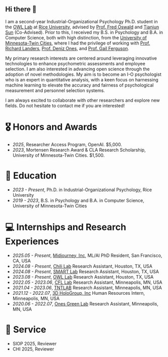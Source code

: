 

<!--
**wpengda/wpengda** is a ✨ _special_ ✨ repository because its `README.md` (this file) appears on your GitHub profile.

Here are some ideas to get you started:

- 🔭 I’m currently working on ...
- 🌱 I’m currently learning ...
- 👯 I’m looking to collaborate on ...
- 🤔 I’m looking for help with ...
- 💬 Ask me about ...
- 📫 How to reach me: ...
- 😄 Pronouns: ...
- ⚡ Fun fact: ...
-->

## Hi there 👋
I am a second-year Industrial-Organizational Psychology Ph.D. student in the [OWL Lab](https://workforce.rice.edu/) at [Rice University](https://psychology.rice.edu/graduate/industrial-organizational-psychology), advised by [Prof. Fred Oswald](https://profiles.rice.edu/faculty/fred-oswald) and [Tianjun Sun](https://profiles.rice.edu/faculty/tianjun-sun) (Co-Advised). Prior to this, I received my B.S. in Psychology and B.A. in Computer Science, both with high distinction, from the [University of Minnesota-Twin Cities](https://twin-cities.umn.edu/), where I had the privilege of working with [Prof. Richard Landers](https://cla.umn.edu/about/directory/profile/lande065), [Prof. Deniz Ones](https://cla.umn.edu/about/directory/profile/onesx001), and [Prof. Gail Ferguson](https://icd.umn.edu/gail-ferguson). 

My primary research interests are centered around leveraging innovative technologies to enhance psychometric assessments and employee selection. I am also interested in advancing open science through the adoption of novel methodologies. My aim is to become an I-O psychologist who is an expert in quantitative analysis, with a keen focus on harnessing machine learning to elevate the accuracy and fairness of psychological measurement and personnel selection systems. 

I am always excited to collaborate with other researchers and explore new fields. Do not hesitate to contact me if you are interested!


# 🎖 Honors and Awards
- *2025*, Researcher Access Program, OpenAI. $5,000.
- *2023*, Mortensen Research Award & CLA Research Scholarship, University of Minnesota-Twin Cities. $1,500.


# 📖 Education
- *2023 - Present*, Ph.D. in Industrial-Organizational Psychology, Rice University
- *2019 - 2023*, B.S. in Psychology and B.A. in Computer Science, University of Minnesota-Twin Cities



# 💻 Internships and Research Experiences
- *2025.05 - Present*, [Midjourney, Inc](https://www.midjourney.com/explore?tab=top), ML/AI PhD Resident, San Francisco, CA, USA
- *2024.08 - Present*, [Chili Lab](https://hanjiechen.github.io/group.html) Research Assistant, Houston, TX, USA
- *2024.08 - Present*, [SMART Lab](https://drive.google.com/file/d/1TQMWbNDCBxYwH5aSPrn8_jRQ08pdrn4-/view) Research Assistant, Houston, TX, USA
- *2023.08 - Present*, [OWL Lab](https://workforce.rice.edu/) Research Assistant, Houston, TX, USA
- *2022.05 - 2023.06*, [CFL Lab](https://innovation.umn.edu/culture-and-family-life-lab/people/) Research Assistant, Minneapolis, MN, USA
- *2021.04 - 2023.06*, [TNTLAB](https://rlanders.net/) Research Assistant, Minneapolis, MN, USA
- *2021.12 - 2022.07*, [3D HoloGroup, Inc](https://www.linkedin.com/company/3dhologroup/) Human Resources Intern, Minneapolis, MN, USA
- *2020.06 - 2022.07*, [Ones Green Lab](https://cla.umn.edu/about/directory/profile/onesx001) Research Assistant, Minneapolis, MN, USA


# 🫶 Service
- SIOP 2025, Reviewer
- CHI 2025, Reviewer
